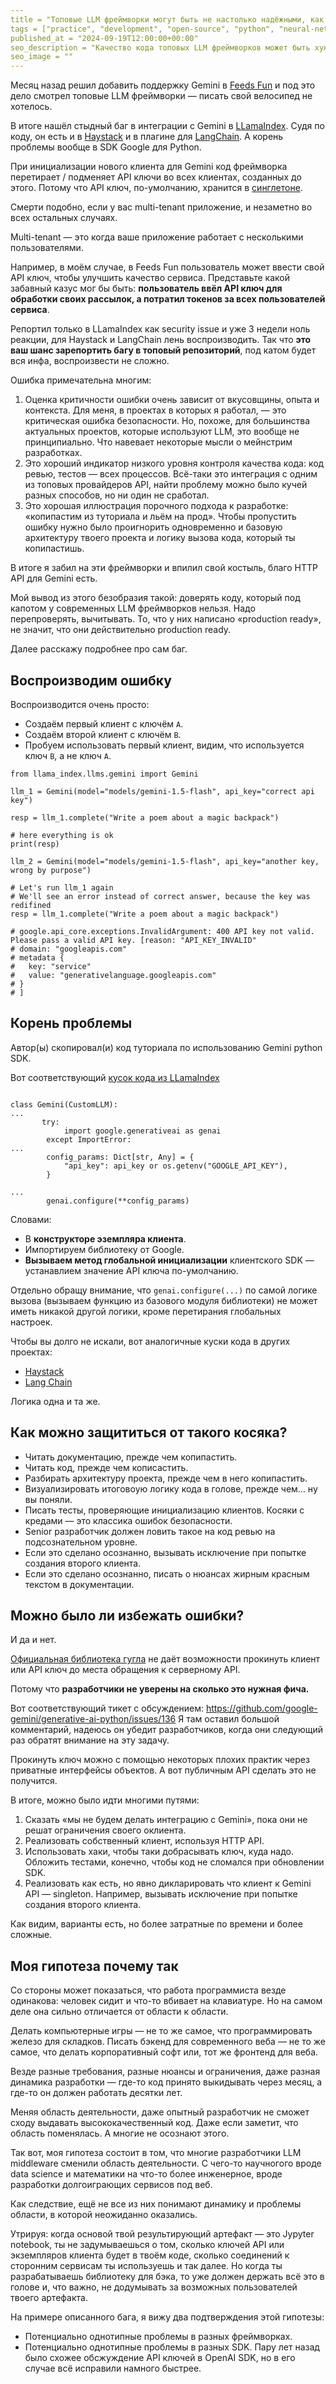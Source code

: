 ```yaml
---
title = "Топовые LLM фреймворки могут быть не настолько надёжными, как вы думаете"
tags = ["practice", "development", "open-source", "python", "neural-networks", "backend"]
published_at = "2024-09-19T12:00:00+00:00"
seo_description = "Качество кода топовых LLM фреймворков может быть хуже, чем вы ожидаете от ммм... топовых фреймворков."
seo_image = ""
---
```


Месяц назад решил добавить поддержку Gemini в [Feeds Fun](https://feeds.fun/) и под это дело смотрел топовые LLM фреймворки — писать свой велосипед не хотелось.

В итоге нашёл стыдный баг в интеграции с Gemini в [LLamaIndex](https://github.com/run-llama/llama_index). Судя по коду, он есть и в [Haystack](https://github.com/deepset-ai/haystack-core-integrations) и в плагине для [LangChain](https://github.com/langchain-ai/langchain-google). А корень проблемы вообще в SDK Google для Python.

При инициализации нового клиента для Gemini код фреймворка перетирает / подменяет API ключи во всех клиентах, созданных до этого. Потому что API ключ, по-умолчанию,  хранится в [синглетоне](https://en.wikipedia.org/wiki/Singleton_pattern).

Смерти подобно, если у вас multi-tenant приложение, и незаметно во всех остальных случаях.

Multi-tenant — это когда ваше приложение работает с несколькими пользователями.

Например, в моём случае, в Feeds Fun пользователь может ввести свой API ключ, чтобы улучшить качество сервиса. Представьте какой забавный казус мог бы быть: **пользователь ввёл API ключ для обработки своих рассылок, а потратил токенов за всех пользователей сервиса**.

Репортил только в LLamaIndex как security issue и уже 3 недели ноль реакции, для Haystack и LangChain лень воспроизводить. Так что **это ваш шанс зарепортить багу в топовый репозиторий**, под катом будет вся инфа, воспроизвести не сложно.

Ошибка примечательна многим:

1. Оценка критичности ошибки очень зависит от вкусовщины, опыта и контекста. Для меня, в проектах в которых я работал, — это критическая ошибка безопасности. Но, похоже, для большинства актуальных проектов, которые используют LLM, это вообще не принципиально. Что навевает некоторые мысли о мейнстрим разработках.
2. Это хороший индикатор низкого уровня контроля качества кода: код ревью, тестов — всех процессов. Всё-таки это интеграция с одним из топовых провайдеров API, найти проблему можно было кучей разных способов, но ни один не сработал.
3. Это хорошая иллюстрация порочного подхода к разработке: «копипастим из туториала и льём на прод». Чтобы пропустить ошибку нужно было проигнорить одновременно и базовую архитектуру твоего проекта и логику вызова кода, который ты копипастишь.

В итоге я забил на эти фреймворки и впилил свой костыль, благо HTTP API для Gemini есть.

Мой вывод из этого безобразия такой: доверять коду, который под капотом у современных LLM фреймворков нельзя. Надо перепроверять, вычитывать. То, что у них написано «production ready», не значит, что они действительно production ready.

Далее расскажу подробнее про сам баг.

<!-- more -->

## Воспроизводим ошибку

Воспроизводится очень просто:

- Создаём первый клиент с ключём `A`.
- Создаём второй клиент с ключём `B`.
- Пробуем использовать первый клиент, видим, что используется ключ `B`, а не ключ `A`.

```
from llama_index.llms.gemini import Gemini

llm_1 = Gemini(model="models/gemini-1.5-flash", api_key="correct api key")

resp = llm_1.complete("Write a poem about a magic backpack")

# here everything is ok
print(resp)

llm_2 = Gemini(model="models/gemini-1.5-flash", api_key="another key, wrong by purpose")

# Let's run llm_1 again
# We'll see an error instead of correct answer, because the key was redifined
resp = llm_1.complete("Write a poem about a magic backpack")

# google.api_core.exceptions.InvalidArgument: 400 API key not valid. Please pass a valid API key. [reason: "API_KEY_INVALID"
# domain: "googleapis.com"
# metadata {
#   key: "service"
#   value: "generativelanguage.googleapis.com"
# }
# ]
```

## Корень проблемы

Автор(ы) скопировал(и) код туториала по использованию Gemini python SDK.

Вот соответствующий [кусок кода из LLamaIndex](https://github.com/run-llama/llama_index/blob/6552a926bdf430e86266059091e28495dbd92a43/llama-index-integrations/llms/llama-index-llms-gemini/llama_index/llms/gemini/base.py#L120-L135)

```

class Gemini(CustomLLM):
...
       try:
            import google.generativeai as genai
        except ImportError:
...
        config_params: Dict[str, Any] = {
            "api_key": api_key or os.getenv("GOOGLE_API_KEY"),
        }

...
        genai.configure(**config_params)
```

Словами:

- В **конструкторе эземпляра клиента**.
- Импортируем библиотеку от Google.
- **Вызываем метод глобальной инициализации** клиентского SDK — устанавлием значение API ключа по-умолчанию.

Отдельно обращу внимание, что `genai.configure(...)` по самой логике вызова (вызываем функцию из базового модуля библиотеки) не может иметь никакой другой логики, кроме перетирания глобальных настроек.

Чтобы вы долго не искали, вот аналогичные куски кода в других проектах:

- [Haystack](https://github.com/deepset-ai/haystack-core-integrations/blob/main/integrations/google_ai/src/haystack_integrations/components/generators/google_ai/gemini.py#L93)
- [Lang Chain](https://github.com/langchain-ai/langchain-google/blob/6dfdf9b57aa1f99d9c598a97e5729adb278883cf/libs/genai/langchain_google_genai/llms.py#L224)

Логика одна и та же.

## Как можно защититься от такого косяка?

- Читать документацию, прежде чем копипастить.
- Читать код, прежде чем кописастить.
- Разбирать архитектуру проекта, прежде чем в него копипастить.
- Визуализировать итоговоую логику кода в голове, прежде чем… ну вы поняли.
- Писать тесты, проверяющие инициализацию клиентов. Косяки с кредами — это классика ошибок безопасности.
- Senior разработчик должен ловить такое на код ревью на подсознательном уровне.
- Если это сделано осознанно, вызывать исключение при попытке создания второго клиента.
- Если это сделано осознанно, писать о нюансах жирным красным текстом в документации.

## Можно было ли избежать ошибки?

И да и нет.

[Официальная библиотека гугла](https://github.com/google-gemini/generative-ai-python) не даёт возможности прокинуть клиент или API ключ до места обращения к серверному API.

Потому что **разработчики не уверены на сколько это нужная фича.**

Вот соответствующий тикет с обсуждением: https://github.com/google-gemini/generative-ai-python/issues/136 Я там оставил большой комментарий, надеюсь он убедит разработчиков, когда они следующий раз обратят внимание на эту задачу.

Прокинуть ключ можно с помощью некоторых плохих практик через приватные интерфейсы объектов. А вот публичным API сделать это не получится.

В итоге, можно было идти многими путями:

1. Сказать «мы не будем делать интеграцию с Gemini», пока они не решат ограничения своего оклиента.
2. Реализовать собственный клиент, используя HTTP API.
3. Использовать хаки, чтобы таки добрасывать ключ, куда надо. Обложить тестами, конечно, чтобы код не сломался при обновлении SDK.
4. Реализовать как есть, но явно дикларировать что клиент к Gemini API — singleton. Например, вызывать исключение при попытке создания второго клиента.

Как видим, варианты есть, но более затратные по времени и более сложные.

## Моя гипотеза почему так

Со стороны может показаться, что работа программиста везде одинакова: человек сидит и что-то вбивает на клавиатуре. Но на самом деле она сильно отличается от области к области.

Делать компьютерные игры — не то же самое, что программировать железо для складков. Писать бэкенд для современного веба — не то же самое, что делать
корпоративный софт или, тот же фронтенд для веба.

Везде разные требования, разные нюансы и ограничения, даже разная динамика разработки — где-то код принято выкидывать через месяц, а где-то он должен работать десятки лет.

Меняя область деятельности, даже опытный разработчик не сможет сходу выдавать высококачественный код. Даже если заметит, что область поменялась. А многие не осознают этого.

Так вот, моя гипотеза состоит в том, что многие разработчики LLM middleware сменили область деятельности. С чего-то научногого вроде data science и математики на что-то более инженерное, вроде разработки долгоиграющих сервисов под веб.

Как следствие, ещё не все из них понимают динамику и проблемы области, в которой неожиданно оказались.

Утрируя: когда основой твой результирующий артефакт — это Jypyter notebook, ты не задумываешься о том, сколько ключей API или экземпляров клиента будет в твоём коде, сколько соединений к сторонним сервисам ты используешь и так далее. Но когда ты разрабатываешь библиотеку для бэка, то уже должен держать всё это в голове и, что важно, не додумывать за возможных пользователей твоего артефакта.

На примере описанного бага, я вижу два подтверждения этой гипотезы:

- Потенциально однотипные проблемы в разных фреймворках.
- Потенциально однотипные проблемы в разных SDK. Пару лет назад было схожее обсжуждение API ключей в OpenAI SDK, но в его случае всё исправили намного быстрее.
